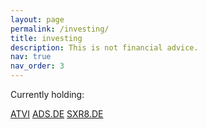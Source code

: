 ```yaml
---
layout: page
permalink: /investing/
title: investing
description: This is not financial advice.
nav: true
nav_order: 3
---
```


Currently holding:

[ATVI](https://finance.yahoo.com/quote/ATVI/)
[ADS.DE](https://finance.yahoo.com/quote/ADS.DE/)
[SXR8.DE](https://finance.yahoo.com/quote/SXR8.DE/)